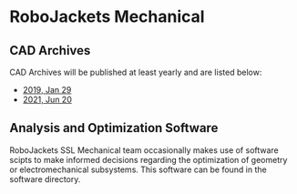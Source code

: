 # RoboJackets Mechanical

## CAD Archives

CAD Archives will be published at least yearly and are listed below:

 * [2019, Jan 29](https://mirror.robojackets.org/robocup/RoboJackets-SSL-Mechanical-2019-01-29.zip)
 * [2021, Jun 20](https://workbench.grabcad.com/workbench/projects/gcyW5ZM6T2gPAcaUFP5ucXrjC2yoK9CODgxiGvghhN_wRt#/space/gc-aqRrPoMg82GuxFoFxkAx8hjo_VfGJB1SuOkO19h1oxM)

## Analysis and Optimization Software

RoboJackets SSL Mechanical team occasionally makes use of software scipts to make informed decisions regarding the optimization of geometry or electromechanical subsystems. This software can be found in the software directory.
